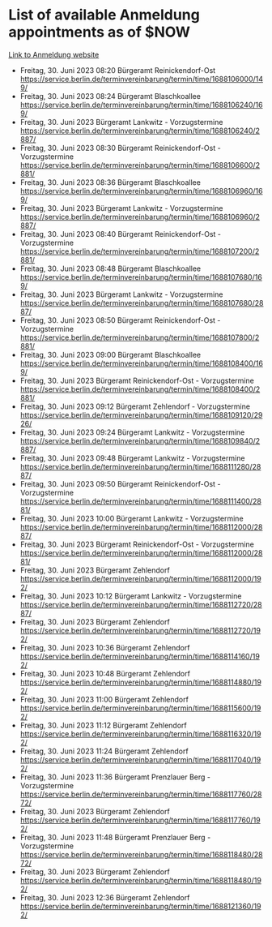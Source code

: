 # List of available Anmeldung appointments as of $NOW
[Link to Anmeldung website](https://service.berlin.de/terminvereinbarung/termin/tag.php?termin=1&anliegen[]=120686&dienstleisterlist=122210,122217,327316,122219,327312,122227,327314,122231,327346,122243,327348,122254,122252,329742,122260,329745,122262,329748,122271,327278,122273,327274,122277,327276,330436,122280,327294,122282,327290,122284,327292,122291,327270,122285,327266,122286,327264,122296,327268,150230,329760,122297,327286,122294,327284,122312,329763,122314,329775,122304,327330,122311,327334,122309,327332,317869,122281,327352,122279,329772,122283,122276,327324,122274,327326,122267,329766,122246,327318,122251,327320,122257,327322,122208,327298,122226,327300&herkunft=http%3A%2F%2Fservice.berlin.de%2Fdienstleistung%2F120686%2F)
- Freitag, 30. Juni 2023 08:20 Bürgeramt Reinickendorf-Ost https://service.berlin.de/terminvereinbarung/termin/time/1688106000/149/
- Freitag, 30. Juni 2023 08:24 Bürgeramt Blaschkoallee https://service.berlin.de/terminvereinbarung/termin/time/1688106240/169/
- Freitag, 30. Juni 2023  Bürgeramt Lankwitz - Vorzugstermine https://service.berlin.de/terminvereinbarung/termin/time/1688106240/2887/
- Freitag, 30. Juni 2023 08:30 Bürgeramt Reinickendorf-Ost - Vorzugstermine https://service.berlin.de/terminvereinbarung/termin/time/1688106600/2881/
- Freitag, 30. Juni 2023 08:36 Bürgeramt Blaschkoallee https://service.berlin.de/terminvereinbarung/termin/time/1688106960/169/
- Freitag, 30. Juni 2023  Bürgeramt Lankwitz - Vorzugstermine https://service.berlin.de/terminvereinbarung/termin/time/1688106960/2887/
- Freitag, 30. Juni 2023 08:40 Bürgeramt Reinickendorf-Ost - Vorzugstermine https://service.berlin.de/terminvereinbarung/termin/time/1688107200/2881/
- Freitag, 30. Juni 2023 08:48 Bürgeramt Blaschkoallee https://service.berlin.de/terminvereinbarung/termin/time/1688107680/169/
- Freitag, 30. Juni 2023  Bürgeramt Lankwitz - Vorzugstermine https://service.berlin.de/terminvereinbarung/termin/time/1688107680/2887/
- Freitag, 30. Juni 2023 08:50 Bürgeramt Reinickendorf-Ost - Vorzugstermine https://service.berlin.de/terminvereinbarung/termin/time/1688107800/2881/
- Freitag, 30. Juni 2023 09:00 Bürgeramt Blaschkoallee https://service.berlin.de/terminvereinbarung/termin/time/1688108400/169/
- Freitag, 30. Juni 2023  Bürgeramt Reinickendorf-Ost - Vorzugstermine https://service.berlin.de/terminvereinbarung/termin/time/1688108400/2881/
- Freitag, 30. Juni 2023 09:12 Bürgeramt Zehlendorf - Vorzugstermine https://service.berlin.de/terminvereinbarung/termin/time/1688109120/2926/
- Freitag, 30. Juni 2023 09:24 Bürgeramt Lankwitz - Vorzugstermine https://service.berlin.de/terminvereinbarung/termin/time/1688109840/2887/
- Freitag, 30. Juni 2023 09:48 Bürgeramt Lankwitz - Vorzugstermine https://service.berlin.de/terminvereinbarung/termin/time/1688111280/2887/
- Freitag, 30. Juni 2023 09:50 Bürgeramt Reinickendorf-Ost - Vorzugstermine https://service.berlin.de/terminvereinbarung/termin/time/1688111400/2881/
- Freitag, 30. Juni 2023 10:00 Bürgeramt Lankwitz - Vorzugstermine https://service.berlin.de/terminvereinbarung/termin/time/1688112000/2887/
- Freitag, 30. Juni 2023  Bürgeramt Reinickendorf-Ost - Vorzugstermine https://service.berlin.de/terminvereinbarung/termin/time/1688112000/2881/
- Freitag, 30. Juni 2023  Bürgeramt Zehlendorf https://service.berlin.de/terminvereinbarung/termin/time/1688112000/192/
- Freitag, 30. Juni 2023 10:12 Bürgeramt Lankwitz - Vorzugstermine https://service.berlin.de/terminvereinbarung/termin/time/1688112720/2887/
- Freitag, 30. Juni 2023  Bürgeramt Zehlendorf https://service.berlin.de/terminvereinbarung/termin/time/1688112720/192/
- Freitag, 30. Juni 2023 10:36 Bürgeramt Zehlendorf https://service.berlin.de/terminvereinbarung/termin/time/1688114160/192/
- Freitag, 30. Juni 2023 10:48 Bürgeramt Zehlendorf https://service.berlin.de/terminvereinbarung/termin/time/1688114880/192/
- Freitag, 30. Juni 2023 11:00 Bürgeramt Zehlendorf https://service.berlin.de/terminvereinbarung/termin/time/1688115600/192/
- Freitag, 30. Juni 2023 11:12 Bürgeramt Zehlendorf https://service.berlin.de/terminvereinbarung/termin/time/1688116320/192/
- Freitag, 30. Juni 2023 11:24 Bürgeramt Zehlendorf https://service.berlin.de/terminvereinbarung/termin/time/1688117040/192/
- Freitag, 30. Juni 2023 11:36 Bürgeramt Prenzlauer Berg - Vorzugstermine https://service.berlin.de/terminvereinbarung/termin/time/1688117760/2872/
- Freitag, 30. Juni 2023  Bürgeramt Zehlendorf https://service.berlin.de/terminvereinbarung/termin/time/1688117760/192/
- Freitag, 30. Juni 2023 11:48 Bürgeramt Prenzlauer Berg - Vorzugstermine https://service.berlin.de/terminvereinbarung/termin/time/1688118480/2872/
- Freitag, 30. Juni 2023  Bürgeramt Zehlendorf https://service.berlin.de/terminvereinbarung/termin/time/1688118480/192/
- Freitag, 30. Juni 2023 12:36 Bürgeramt Zehlendorf https://service.berlin.de/terminvereinbarung/termin/time/1688121360/192/
